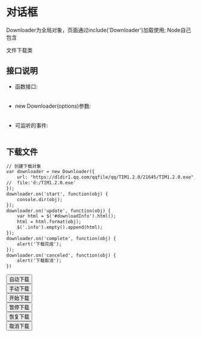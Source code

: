 ﻿# 对话框
Downloader为全局对象，页面通过include('Downloader')加载使用;  Node自己包含
  
文件下载类
  
  <link rel="stylesheet" type="text/css" href="docs/css/common.css" />
  <script src="docs/js/string.js" type="text/javascript" charset="utf-8"></script>
  <script src="docs/js/template.js" type="text/javascript" charset="utf-8"></script>
  <script src="docs/js/downloader.js" type="text/javascript" charset="utf-8"></script>
  
## 接口说明
<ul><li class="param">函数接口:</li></ul>

<table id="method" class="table" >
</table>
 
 
<ul><li class="param">new Downloader(options)参数:</li></ul>

<table id="settings" class="table">
</table>
  
<ul><li class="param">可监听的事件:</li></ul>

<table id="event" class="table">
</table>

## 下载文件

```html
// 创建下载对象
var downloader = new Downloader({
    url: "https://dldir1.qq.com/qqfile/qq/TIM1.2.0/21645/TIM1.2.0.exe",
//  file:'d:/TIM1.2.0.exe'
});
downloader.on('start', function(obj) {
    console.dir(obj);
});
downloader.on('update', function(obj) {
    var html = $('#downloadInfo').html();
    html = html.format(obj);
    $('.info').empty().append(html);
});
downloader.on('complete', function(obj) {
    alert('下载完成');
});
downloader.on('canceled', function(obj) {
    alert('下载取消');
})
```

<div class="row">
    <div class="col-xs-3">
        <button class="btn btn-outline-primary btn-block"  id="autoDownload">自动下载</button>
    </div>
    <div class="col-xs-3">
        <button class="btn btn-outline-primary btn-block"  id="download2">手动下载</button>
    </div>
    <div class="col-xs-3">
        <button class="btn btn-outline-primary btn-block"  id="start">开始下载</button>
    </div>
    <div class="col-xs-3">
        <button class="btn btn-outline-primary btn-block"  id="pause">暂停下载</button>
    </div>
    <div class="col-xs-3">
        <button class="btn btn-outline-primary btn-block"  id="resume">恢复下载</button>
    </div>
    <div class="col-xs-3">
        <button class="btn btn-outline-primary btn-block"  id="cancel">取消下载</button>
    </div>
</div>
<div class="info" style="margin-top: 10px;"></div>

 
 
<script type="text/html" id="downloadInfo">
  <div class="row">
    <div class="col-xs-3">
        <label>文件名：</label>
    </div>
    <div class="col-xs-9">
        <label>{fullPath}</label>
    </div>
    <div class="col-xs-3">
        <label>文件原始地址：</label>
    </div>
    <div class="col-xs-9">
        <label>{originalUrl}</label>
    </div>

    <div class="col-xs-3">
        <label>文件地址：</label>
    </div>
    <div class="col-xs-9">
        <label>{url}</label>
    </div>

    <div class="col-xs-3">
        <label>开始时间：</label>
    </div>
    <div class="col-xs-9">
        <label>{startTime}</label>
    </div>

    <div class="col-xs-3">
        <label>当前速度：</label>
    </div>
    <div class="col-xs-9">
        <label>{currentSpeed}</label>
    </div>

    <div class="col-xs-3">
        <label>当前进度：</label>
    </div>
    <div class="col-xs-9">
        <label>{percentComplete}</label>
    </div>

    <div class="col-xs-3">
        <label>已下载：</label>
    </div>
    <div class="col-xs-9">
        <label>{receivedBytes}</label>
    </div>
    <div class="col-xs-3">
        <label>总大小：</label>
    </div>
    <div class="col-xs-9">
        <label>{totalBytes}</label>
    </div>
  </div>
</script>